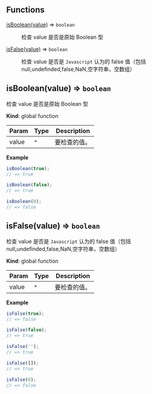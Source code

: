 ## Functions

<dl>
<dt><a href="#isBoolean">isBoolean(value)</a> ⇒ <code>boolean</code></dt>
<dd><p>检查 value 是否是原始 Boolean 型</p>
</dd>
<dt><a href="#isFalse">isFalse(value)</a> ⇒ <code>boolean</code></dt>
<dd><p>检查 value 是否是 <code>Javascript</code> 认为的 false 值（包括 null,undefinded,false,NaN,空字符串，空数组）</p>
</dd>
</dl>

<a name="isBoolean"></a>

## isBoolean(value) ⇒ <code>boolean</code>
检查 value 是否是原始 Boolean 型

**Kind**: global function  

| Param | Type | Description |
| --- | --- | --- |
| value | <code>\*</code> | 要检查的值。 |

**Example**  
```js
isBoolean(true);
// => true

isBoolean(false);
// => true

isBoolean(0);
// => false
```
<a name="isFalse"></a>

## isFalse(value) ⇒ <code>boolean</code>
检查 value 是否是 `Javascript` 认为的 false 值（包括 null,undefinded,false,NaN,空字符串，空数组）

**Kind**: global function  

| Param | Type | Description |
| --- | --- | --- |
| value | <code>\*</code> | 要检查的值。 |

**Example**  
```js
isFalse(true);
// => false

isFalse(false);
// => true

isFalse('');
// => true

isFalse([]);
// => true

isFalse(0);
// => false
```
